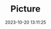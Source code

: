 ---
weight: 1
images:
- /images/edited/212.jpeg
title: Picture
date: 2023-10-20 13:11:25
tags: [luminar neo,work,24-70mm F2.8 DG DN | Art 019,ILCE-7M3,70.0,person,dog,bear]
---